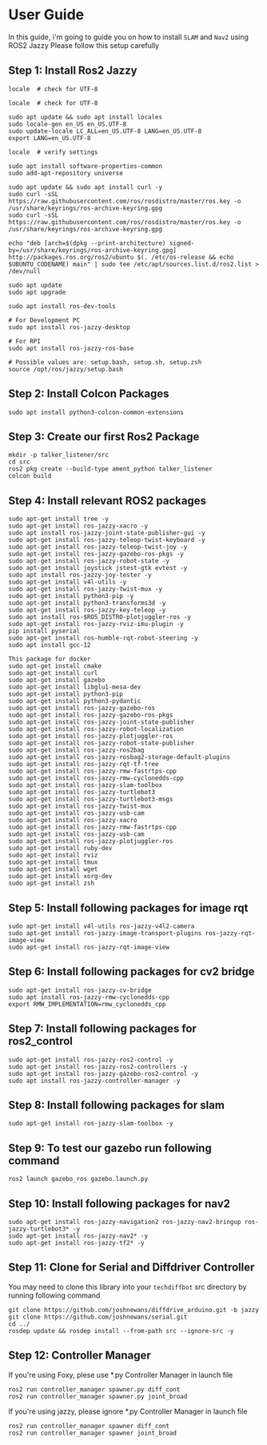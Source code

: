 # User Guide

In this guide, i'm going to guide you on how to install `SLAM` and `Nav2` using ROS2 Jazzy
Please follow this setup carefully

## Step 1: Install Ros2 Jazzy 
```
locale  # check for UTF-8

locale  # check for UTF-8

sudo apt update && sudo apt install locales
sudo locale-gen en_US en_US.UTF-8
sudo update-locale LC_ALL=en_US.UTF-8 LANG=en_US.UTF-8
export LANG=en_US.UTF-8

locale  # verify settings

sudo apt install software-properties-common
sudo add-apt-repository universe

sudo apt update && sudo apt install curl -y
sudo curl -sSL https://raw.githubusercontent.com/ros/rosdistro/master/ros.key -o /usr/share/keyrings/ros-archive-keyring.gpg
sudo curl -sSL https://raw.githubusercontent.com/ros/rosdistro/master/ros.key -o /usr/share/keyrings/ros-archive-keyring.gpg

echo "deb [arch=$(dpkg --print-architecture) signed-by=/usr/share/keyrings/ros-archive-keyring.gpg] http://packages.ros.org/ros2/ubuntu $(. /etc/os-release && echo $UBUNTU_CODENAME) main" | sudo tee /etc/apt/sources.list.d/ros2.list > /dev/null

sudo apt update
sudo apt upgrade

sudo apt install ros-dev-tools

# For Development PC
sudo apt install ros-jazzy-desktop

# For RPI 
sudo apt install ros-jazzy-ros-base

# Possible values are: setup.bash, setup.sh, setup.zsh
source /opt/ros/jazzy/setup.bash
```

## Step 2: Install Colcon Packages
```
sudo apt install python3-colcon-common-extensions
```

## Step 3: Create our first Ros2 Package
```
mkdir -p talker_listener/src
cd src
ros2 pkg create --build-type ament_python talker_listener
colcon build
```

## Step 4: Install relevant ROS2 packages 
```
sudo apt-get install tree -y
sudo apt-get install ros-jazzy-xacro -y
sudo apt install ros-jazzy-joint-state-publisher-gui -y
sudo apt-get install ros-jazzy-teleop-twist-keyboard -y
sudo apt-get install ros-jazzy-teleop-twist-joy -y
sudo apt-get install ros-jazzy-gazebo-ros-pkgs -y 
sudo apt-get install ros-jazzy-robot-state -y
sudo apt-get install joystick jstest-gtk evtest -y
sudo apt install ros-jazzy-joy-tester -y
sudo apt-get install v4l-utils -y
sudo apt-get install ros-jazzy-twist-mux -y
sudo apt-get install python3-pip -y
sudo apt-get install python3-transforms3d -y
sudo apt-get install ros-jazzy-key-teleop -y
sudo apt install ros-$ROS_DISTRO-plotjuggler-ros -y
sudo apt-get install ros-jazzy-rviz-imu-plugin -y
pip install pyserial 
sudo apt-get install ros-humble-rqt-robot-steering -y
sudo apt install gcc-12

This package for docker
sudo apt-get install cmake
sudo apt-get install curl
sudo apt-get install gazebo 
sudo apt-get install libglu1-mesa-dev
sudo apt-get install python3-pip
sudo apt-get install python3-pydantic
sudo apt-get install ros-jazzy-gazebo-ros
sudo apt-get install ros-jazzy-gazebo-ros-pkgs
sudo apt-get install ros-jazzy-joint-state-publisher
sudo apt-get install ros-jazzy-robot-localization
sudo apt-get install ros-jazzy-plotjuggler-ros
sudo apt-get install ros-jazzy-robot-state-publisher
sudo apt-get install ros-jazzy-ros2bag
sudo apt-get install ros-jazzy-rosbag2-storage-default-plugins
sudo apt-get install ros-jazzy-rqt-tf-tree
sudo apt-get install ros-jazzy-rmw-fastrtps-cpp 
sudo apt-get install ros-jazzy-rmw-cyclonedds-cpp 
sudo apt-get install ros-jazzy-slam-toolbox 
sudo apt-get install ros-jazzy-turtlebot3 
sudo apt-get install ros-jazzy-turtlebot3-msgs 
sudo apt-get install ros-jazzy-twist-mux 
sudo apt-get install ros-jazzy-usb-cam 
sudo apt-get install ros-jazzy-xacro
sudo apt-get install ros-jazzy-rmw-fastrtps-cpp
sudo apt-get install ros-jazzy-usb-cam
sudo apt-get install ros-jazzy-plotjuggler-ros
sudo apt-get install ruby-dev 
sudo apt-get install rviz 
sudo apt-get install tmux 
sudo apt-get install wget 
sudo apt-get install xorg-dev 
sudo apt-get install zsh
```

## Step 5: Install following packages for image rqt
```
sudo apt-get install v4l-utils ros-jazzy-v4l2-camera
sudo apt-get install ros-jazzy-image-transport-plugins ros-jazzy-rqt-image-view
sudo apt-get install ros-jazzy-rqt-image-view
```

## Step 6: Install following packages for cv2 bridge
```
sudo apt-get install ros-jazzy-cv-bridge
sudo apt install ros-jazzy-rmw-cyclonedds-cpp
export RMW_IMPLEMENTATION=rmw_cyclonedds_cpp
```

## Step 7: Install following packages for ros2_control
```
sudo apt-get install ros-jazzy-ros2-control -y
sudo apt-get install ros-jazzy-ros2-controllers -y
sudo apt-get install ros-jazzy-gazebo-ros2-control -y
sudo apt install ros-jazzy-controller-manager -y
```

## Step 8: Install following packages for slam 
```
sudo apt-get install ros-jazzy-slam-toolbox -y
```

## Step 9: To test our gazebo run following command
```
ros2 launch gazebo_ros gazebo.launch.py
```

## Step 10: Install following packages for nav2
```
sudo apt-get install ros-jazzy-navigation2 ros-jazzy-nav2-bringup ros-jazzy-turtlebot3* -y
sudo apt-get install ros-jazzy-nav2* -y
sudo apt-get install ros-jazzy-tf2* -y
```

## Step 11: Clone for Serial and Diffdriver Controller
You may need to clone this library into your `techdiffbot` src directory by running following command
```
git clone https://github.com/joshnewans/diffdrive_arduino.git -b jazzy
git clone https://github.com/joshnewans/serial.git
cd ../
rosdep update && rosdep install --from-path src --ignore-src -y
```

## Step 12: Controller Manager
If you're using Foxy, plese use *.py Controller Manager in launch file
```
ros2 run controller_manager spawner.py diff_cont
ros2 run controller_manager spawner.py joint_broad
```

If you're using jazzy, please ignore *.py Controller Manager in launch file
```
ros2 run controller_manager spawner diff_cont
ros2 run controller_manager spawner joint_broad
```




